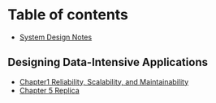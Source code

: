 # Table of contents

* [System Design Notes](README.md)

## Designing Data-Intensive Applications

* [Chapter1 Reliability, Scalability, and Maintainability](designing-data-intensive-applications/untitled.md)
* [Chapter 5 Replica](designing-data-intensive-applications/chapter-5-replica.md)

